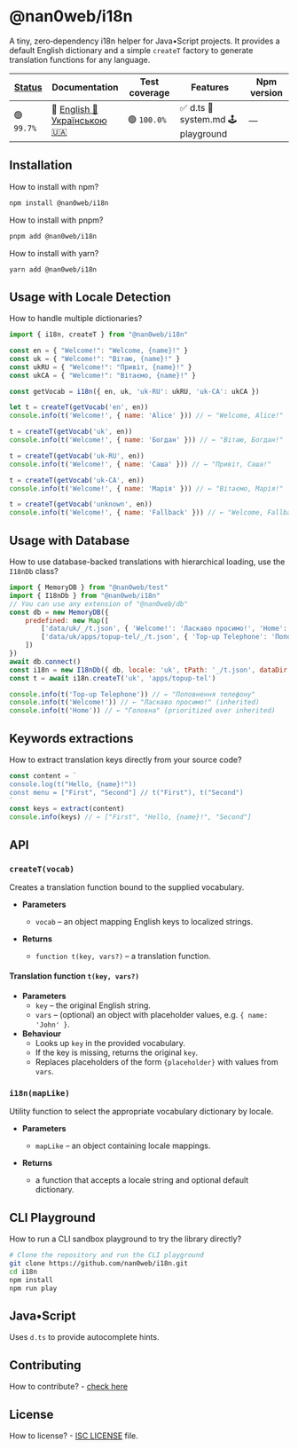 # @nan0web/i18n

A tiny, zero‑dependency i18n helper for Java•Script projects.
It provides a default English dictionary and a simple `createT` factory to
generate translation functions for any language.

|[Status](https://github.com/nan0web/monorepo/blob/main/system.md#написання-сценаріїв)|Documentation|Test coverage|Features|Npm version|
|---|---|---|---|---|
 |🟢 `99.7%` |🧪 [English 🏴󠁧󠁢󠁥󠁮󠁧󠁿](https://github.com/nan0web/i18n/blob/main/README.md)<br />[Українською 🇺🇦](https://github.com/nan0web/i18n/blob/main/docs/uk/README.md) |🟢 `100.0%` |✅ d.ts 📜 system.md 🕹️ playground |— |

## Installation

How to install with npm?
```bash
npm install @nan0web/i18n
```

How to install with pnpm?
```bash
pnpm add @nan0web/i18n
```

How to install with yarn?
```bash
yarn add @nan0web/i18n
```

## Usage with Locale Detection

How to handle multiple dictionaries?
```js
import { i18n, createT } from "@nan0web/i18n"

const en = { "Welcome!": "Welcome, {name}!" }
const uk = { "Welcome!": "Вітаю, {name}!" }
const ukRU = { "Welcome!": "Привіт, {name}!" }
const ukCA = { "Welcome!": "Вітаємо, {name}!" }

const getVocab = i18n({ en, uk, 'uk-RU': ukRU, 'uk-CA': ukCA })

let t = createT(getVocab('en', en))
console.info(t('Welcome!', { name: 'Alice' })) // ← "Welcome, Alice!"

t = createT(getVocab('uk', en))
console.info(t('Welcome!', { name: 'Богдан' })) // ← "Вітаю, Богдан!"

t = createT(getVocab('uk-RU', en))
console.info(t('Welcome!', { name: 'Саша' })) // ← "Привіт, Саша!"

t = createT(getVocab('uk-CA', en))
console.info(t('Welcome!', { name: 'Марія' })) // ← "Вітаємо, Марія!"

t = createT(getVocab('unknown', en))
console.info(t('Welcome!', { name: 'Fallback' })) // ← "Welcome, Fallback!"
```
## Usage with Database

How to use database-backed translations with hierarchical loading, use the `I18nDb` class?
```js
import { MemoryDB } from "@nan0web/test"
import { I18nDb } from "@nan0web/i18n"
// You can use any extension of "@nan0web/db"
const db = new MemoryDB({
	predefined: new Map([
		['data/uk/_/t.json', { 'Welcome!': 'Ласкаво просимо!', 'Home': 'Дім' }],
		['data/uk/apps/topup-tel/_/t.json', { 'Top-up Telephone': 'Поповнення телефону', 'Home': 'Головна' }]
	])
})
await db.connect()
const i18n = new I18nDb({ db, locale: 'uk', tPath: '_/t.json', dataDir: "data" })
const t = await i18n.createT('uk', 'apps/topup-tel')

console.info(t('Top-up Telephone')) // ← "Поповнення телефону"
console.info(t('Welcome!')) // ← "Ласкаво просимо!" (inherited)
console.info(t('Home')) // ← "Головна" (prioritized over inherited)
```
## Keywords extractions

How to extract translation keys directly from your source code?
```js
const content = `
console.log(t("Hello, {name}!"))
const menu = ["First", "Second"] // t("First"), t("Second")
`
const keys = extract(content)
console.info(keys) // ← ["First", "Hello, {name}!", "Second"]
```
## API

### `createT(vocab)`
Creates a translation function bound to the supplied vocabulary.

* **Parameters**
  * `vocab` – an object mapping English keys to localized strings.

* **Returns**
  * `function t(key, vars?)` – a translation function.

#### Translation function `t(key, vars?)`
* **Parameters**
  * `key` – the original English string.
  * `vars` – (optional) an object with placeholder values, e.g. `{ name: 'John' }`.
* **Behaviour**
  * Looks up `key` in the provided vocabulary.
  * If the key is missing, returns the original `key`.
  * Replaces placeholders of the form `{placeholder}` with values from `vars`.

### `i18n(mapLike)`
Utility function to select the appropriate vocabulary dictionary by locale.

* **Parameters**
  * `mapLike` – an object containing locale mappings.

* **Returns**
  * a function that accepts a locale string and optional default dictionary.

## CLI Playground

How to run a CLI sandbox playground to try the library directly?
```bash
# Clone the repository and run the CLI playground
git clone https://github.com/nan0web/i18n.git
cd i18n
npm install
npm run play
```

## Java•Script

Uses `d.ts` to provide autocomplete hints.

## Contributing

How to contribute? - [check here](./CONTRIBUTING.md)

## License

How to license? - [ISC LICENSE](./LICENSE) file.
